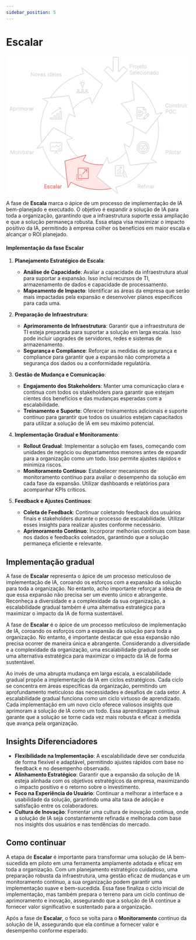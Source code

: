 ```yaml
---
sidebar_position: 5
---
```

# Escalar
![Fluxo adoção da IA - Implementar](./ciclo/ciclo-implementar-escalar.svg)

A fase de **Escala** marca o ápice de um processo de implementação de IA bem-planejado e executado. O objetivo é expandir a solução de IA para toda a organização, garantindo que a infraestrutura suporte essa ampliação e que a solução permaneça robusta. Essa etapa visa maximizar o impacto positivo da IA, permitindo à empresa colher os benefícios em maior escala e alcançar o ROI planejado.

#### Implementação da fase Escalar

1. **Planejamento Estratégico de Escala**:
   - **Análise de Capacidade**: Avaliar a capacidade da infraestrutura atual para suportar a expansão. Isso inclui recursos de TI, armazenamento de dados e capacidade de processamento.
   - **Mapeamento de Impacto**: Identificar as áreas da empresa que serão mais impactadas pela expansão e desenvolver planos específicos para cada uma.

2. **Preparação de Infraestrutura**:
   - **Aprimoramento de Infraestrutura**: Garantir que a infraestrutura de TI esteja preparada para suportar a solução em larga escala. Isso pode incluir upgrades de servidores, redes e sistemas de armazenamento.
   - **Segurança e Compliance**: Reforçar as medidas de segurança e compliance para garantir que a expansão não comprometa a segurança dos dados ou a conformidade regulatória.

3. **Gestão de Mudança e Comunicação**:
   - **Engajamento dos Stakeholders**: Manter uma comunicação clara e contínua com todos os stakeholders para garantir que estejam cientes dos benefícios e das mudanças esperadas com a escalabilidade.
   - **Treinamento e Suporte**: Oferecer treinamentos adicionais e suporte contínuo para garantir que todos os usuários estejam capacitados para utilizar a solução de IA em seu máximo potencial.

4. **Implementação Gradual e Monitoramento**:
   - **Rollout Gradual**: Implementar a solução em fases, começando com unidades de negócio ou departamentos menores antes de expandir para a organização como um todo. Isso permite ajustes rápidos e minimiza riscos.
   - **Monitoramento Contínuo**: Estabelecer mecanismos de monitoramento contínuo para avaliar o desempenho da solução em cada fase da expansão. Utilizar dashboards e relatórios para acompanhar KPIs críticos.

5. **Feedback e Ajustes Contínuos**:
   - **Coleta de Feedback**: Continuar coletando feedback dos usuários finais e stakeholders durante o processo de escalabilidade. Utilizar esses insights para realizar ajustes conforme necessário.
   - **Aprimoramento Contínuo**: Incorporar melhorias contínuas com base nos dados e feedbacks coletados, garantindo que a solução permaneça eficiente e relevante.

## Implementação gradual
A fase de **Escalar** representa o ápice de um processo meticuloso de implementação de IA, coroando os esforços com a expansão da solução para toda a organização. No entanto, acho importante reforçar a ideia de que essa expansão não precisa ser um evento único e abrangente. Reconheça a diversidade e a complexidade da sua organização, a escalabilidade gradual também é uma alternativa estratégica para maximizar o impacto da IA de forma sustentável.

A fase de **Escalar** é o ápice de um processo meticuloso de implementação de IA, coroando os esforços com a expansão da solução para toda a organização. No entanto, é importante destacar que essa expansão não precisa ocorrer de maneira única e abrangente. Considerando a diversidade e a complexidade da organização, uma escalabilidade gradual pode ser uma alternativa estratégica para maximizar o impacto da IA de forma sustentável.

Ao invés de uma abrupta mudança em larga escala, a escalabilidade gradual propõe a implementação da IA em ciclos estratégicos. Cada ciclo se concentra em áreas específicas da organização, permitindo um aprofundamento meticuloso das necessidades e desafios de cada setor. A escalabilidade gradual funciona como um ciclo virtuoso de aprendizado. Cada implementação em um novo ciclo oferece valiosos insights que aprimoram a solução de IA como um todo. Essa aprendizagem contínua garante que a solução se torne cada vez mais robusta e eficaz à medida que avança pela organização.

## Insights Diferenciadores
- **Flexibilidade na Implementação**: A escalabilidade deve ser conduzida de forma flexível e adaptável, permitindo ajustes rápidos com base no feedback e no desempenho observado.
- **Alinhamento Estratégico**: Garantir que a expansão da solução de IA esteja alinhada com os objetivos estratégicos da empresa, maximizando o impacto positivo e o retorno sobre o investimento.
- **Foco na Experiência do Usuário**: Continuar a melhorar a interface e a usabilidade da solução, garantindo uma alta taxa de adoção e satisfação entre os colaboradores.
- **Cultura de Inovação**: Fomentar uma cultura de inovação contínua, onde a solução de IA seja constantemente refinada e melhorada com base nos insights dos usuários e nas tendências do mercado.

## Como continuar
A etapa de **Escalar** é importante para transformar uma solução de IA bem-sucedida em piloto em uma ferramenta amplamente adotada e eficaz em toda a organização. Com um planejamento estratégico cuidadoso, uma preparação robusta da infraestrutura, uma gestão eficaz de mudanças e um monitoramento contínuo, a sua organização podem garantir uma implementação suave e bem-sucedida. Essa fase finaliza o ciclo inicial de implementação, mas também prepara o terreno para um ciclo contínuo de aprimoramento e inovação, assegurando que a solução de IA continue a fornecer valor significativo e sustentado para a organização.

Após a fase de **Escalar**, o foco se volta para o **Monitoramento** contínuo da solução de IA, assegurando que ela continue a fornecer valor e desempenho conforme esperado.